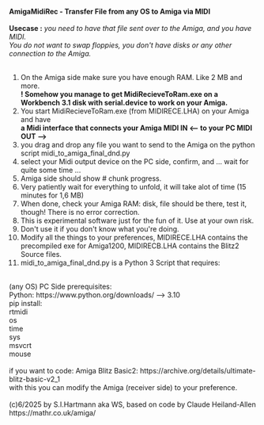 <b>AmigaMidiRec - Transfer File from any OS to Amiga via MIDI</b><br>
<br>
<b>Usecase :</b> <i>you need to have that file sent over to the Amiga, and you have MIDI.<br> 
You do not want to swap floppies, you don't have disks or any other connection to the Amiga.</i><br>
<br>
1. On the Amiga side make sure you have enough RAM. Like 2 MB and more. <br>
   <b>! Somehow you manage to get MidiRecieveToRam.exe on a Workbench 3.1 disk with serial.device to work on your Amiga. </b>
2. You start MidiRecieveToRam.exe (from MIDIRECE.LHA) on your Amiga and have<br>
   <b>a Midi interface that connects your Amiga MIDI IN <-- to your PC MIDI OUT --> </b>
3. you drag and drop any file you want to send to the Amiga on the python script midi_to_amiga_final_dnd.py<br>
4. select your Midi output device on the PC side, confirm, and ... wait for quite some time ...<br>
5. Amiga side should show # chunk progress.<br>
6. Very patiently wait for everything to unfold, it will take alot of time (15 minutes for 1,6 MB)<br>
7. When done, check your Amiga RAM: disk, file should be there, test it, though! There is no error correction.<br>
8. This is experimental software just for the fun of it. Use at your own risk.<br>
9. Don't use it if you don't know what you're doing.<br>
10. Modify all the things to your preferences, MIDIRECE.LHA contains the precompiled exe for Amiga1200, MIDIRECB.LHA contains the Blitz2 Source files.<br>
11. midi_to_amiga_final_dnd.py is a Python 3 Script that requires:<br>
<br>
(any OS) PC Side prerequisites:<br>
Python: https://www.python.org/downloads/ --> 3.10<br>
pip install: <br>
rtmidi<br>
os<br>
time<br>
sys<br>
msvcrt<br>
mouse<br>
<br>
if you want to code: Amiga Blitz Basic2: https://archive.org/details/ultimate-blitz-basic-v2_1<br>
with this you can modify the Amiga (receiver side) to your preference.<br>
<br>
(c)6/2025 by S.I.Hartmann aka WS, based on code by Claude Heiland-Allen https://mathr.co.uk/amiga/<br>
